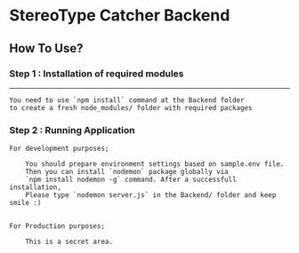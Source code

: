 # StereoType Catcher Backend 

## How To Use?

### Step 1 : Installation of required modules 

-------------------------------------------------
    You need to use `npm install` command at the Backend folder 
    to create a fresh node_modules/ folder with required packages
    
### Step 2 : Running Application 
    For development purposes;
    
        You should prepare environment settings based on sample.env file. 
        Then you can install `nodemon` package globally via 
        `npm install nodemon -g` command. After a successfull installation,
        Please type `nodemon server.js` in the Backend/ folder and keep smile :)

 
    For Production purposes;
    
        This is a secret area.
